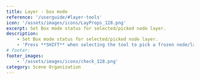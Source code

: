 ```yaml
---
title: Layer - box mode
reference: '/userguide/#layer-tools'
icon: '/assets/images/icons/LayProps_128.png'
excerpt: Set Box mode status for selected/picked node layer.
description:
    - Set Box mode status for selected/picked node layer.
    - 'Press **SHIFT** when selecting the tool to pick a frozen node/layer.'
# footer:
footer_images:
    - '/assets/images/icons/check_128.png'
category: Scene Organization
---
```


